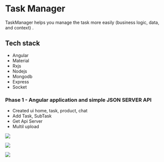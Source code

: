 # Task Manager

TaskManager helps you manage the task more easily (business logic, data, and context) . 

## Tech stack
- Angular
- Material
- Rxjs
- Nodejs
- Mongodb
- Express
- Socket

### Phase 1 - Angular application and simple JSON SERVER API
- Created ui home, task, product, chat
- Add Task, SubTask
- Get Api Server
- Multil upload

![](https://i.ibb.co/tXZSb5d/image-2020-11-11-T04-26-45-537-Z.png) 

![](https://i.ibb.co/By6xvZM/image-2020-11-11-T05-39-13-644-Z.png)

![](https://i.ibb.co/QpWMJj6/image-2020-11-11-T04-25-35-198-Z.png) 
